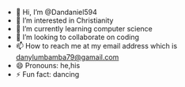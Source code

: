 - 👋 Hi, I’m @Dandaniel594
- 👀 I’m interested in Christianity 
- 🌱 I’m currently learning computer science 
- 💞️ I’m looking to collaborate on coding
- 📫 How to reach me at my email address which is danylumbamba79@gamail.com
- 😄 Pronouns: he,his
- ⚡ Fun fact: dancing

<!---
Dandaniel594/Dandaniel594 is a ✨ special ✨ repository because its `README.md` (this file) appears on your GitHub profile.
You can click the Preview link to take a look at your changes.
--->

